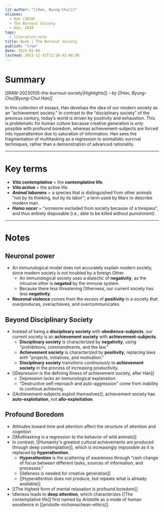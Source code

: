 ```yaml
---
lit-author: "[[Han, Byung-Chul]]"
aliases:
  - Han (2010)
  - The Burnout Society
  - Han, 2010
tags:
  - literature-note
title: Book | The Burnout Society
publish: "true"
date: 2023-01-06
lastmod: 2023-12-31T11:16:43-08:00
---
```

# Summary

[[RAW-20230105-the-burnout-society|Highlights]] – *by [[Han, Byung-Chul|Byung-Chul Han]]*

In this collection of essays, Han develops the idea of our modern society as an “achievement society.” In contrast to the “disciplinary society” of the previous century, today’s world is driven by positivity and exhaustion. This is problematic for human culture because creative generation is only possible with profound boredom, whereas achievement-subjects are forced into hyperattention due to saturation of information. Han sees the fragmentation of multitasking as a regression to animalistic survival techniques, rather than a demonstration of advanced rationality.

---
# Key terms

- ***Vita contemplativa*** = the **contemplative life**.
- ***Vita activa*** = the active life.
- ***Animal laborans*** = a species that is distinguished from other animals "not by its thinking, but by its labor"; a term used by Marx to describe modern man.
- ***Homo sacer*** = "someone excluded from society because of a trespass", and thus entirely disposable (i.e., able to be killed without punishment).

---
# Notes

## Neuronal power
- An immunological model does not accurately explain modern society, since modern society is not troubled by a foreign Other.
	- An immunological society uses a dialectic of **negativity**, as the intrusive other is **negated** by the immune system.
	- Because there less threatening Otherness, our current society has less **negativity**.
- **Neuronal violence** comes from the excess of **positivity** in a society that overproduces, overachieves, and overcommunicates.

## Beyond Disciplinary Society
- Instead of being a **disciplinary society** with **obedience-subjects**, our current society is an **achievement society** with **achievement-subjects**.
	- **Disciplinary society** is characterized by **negativity**, using "prohibitions, commandments, and the law."
	- **Achievement society** is characterized by **positivity**, replacing laws with "projects, initiatives, and motivation."
	- **Disciplinary society** transitions *continuously* to **achievement society** in the process of increasing productivity.
- [[Depression is the defining illness of achievement society, after Han]]
	- Depression lacks an immunological explanation.
	- "Destructive self-reproach and auto-aggression" come from inability to continue achieving.
- [[Achievement-subjects exploit themselves]]; achievement society has **auto-exploitation**, not **allo-exploitation**.

## Profound Boredom

- Attitudes toward time and attention affect the structure of attention and cognition
- [[Multitasking is a regression to the behavior of wild animals]]
- In contrast, [[Humanity's greatest cultural achievements are produced through deep contemplation]], which is increasingly impossible as it is replaced by **hyperattention**.
	- **Hyperattention** is the scattering of awareness through "rash change of focus between different tasks, sources of information, and processes."
	- [[Idleness is needed for creative generation]]
	- [[Hyperattention does not produce, but repeats what is already available]]
- [[The highest form of mental relaxation is profound boredom]]
- Idleness leads to **deep attention**, which characterizes [[The contemplative life]] first named by Aristotle as a mode of human excellence in [[aristotle-nichomachean-ethics]].


